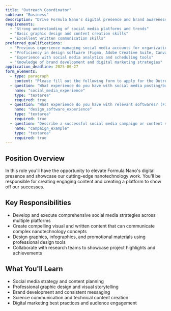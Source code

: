 ```yaml
---
title: "Outreach Coordinator"
subteam: "Business"
description: "Drive Formula Nano's digital presence and brand awareness through strategic social media management and creative content development."
requirements:
  - "Strong understanding of social media platforms and trends"
  - "Basic graphic design and content creation skills"
  - "Excellent written communication skills"
preferred_qualifications:
  - "Previous experience managing social media accounts for organizations"
  - "Proficiency in design software (Figma, Adobe Creative Suite, Canva)"
  - "Experience with social media analytics and scheduling tools"
  - "Knowledge of brand development and digital marketing strategies"
application_deadline: 2025-06-27
form_elements:
  - type: paragraph
    content: "Please fill out the following form to apply for the Outreach Coordinator position. All fields are required."
  - question: "What experience do you have with social media posting/brand advertisement?"
    name: "social_media_experience"
    type: "textarea"
    required: true
  - question: "What experience do you have with relevant softwares? (Figma, InDesign, Illustrator, Canva, etc.)"
    name: "design_software_experience"
    type: "textarea"
    required: true
  - question: "Describe a successful social media campaign or content strategy you've implemented"
    name: "campaign_example"
    type: "textarea"
    required: true
---
```


## Position Overview

In this role you'll have the opportunity to elevate Formula Nano's digital presence and showcase our cutting-edge nanotechnology work. You'll be responsible for creating engaging content and creating a platform to show off our successes.

## Key Responsibilities

- Develop and execute comprehensive social media strategies across multiple platforms
- Create compelling visual and written content that can communicate complex nanotechnology concepts
- Design graphics, infographics, and promotional materials using professional design tools
- Collaborate with research teams to showcase project highlights and achievements

## What You'll Learn

- Social media strategy and content planning
- Professional graphic design and visual storytelling
- Brand development and consistent messaging
- Science communication and technical content creation
- Digital marketing best practices and audience engagement